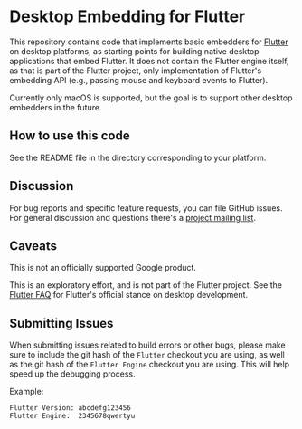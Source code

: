# Desktop Embedding for Flutter

This repository contains code that implements basic embedders for
[Flutter](https://github.com/flutter/flutter) on desktop platforms, as starting
points for building native desktop applications that embed Flutter. It does not
contain the Flutter engine itself, as that is part of the Flutter project, only
implementation of Flutter's embedding API (e.g., passing mouse and keyboard
events to Flutter).

Currently only macOS is supported, but the goal is to support other desktop
embedders in the future.

## How to use this code

See the README file in the directory corresponding to your platform.

## Discussion

For bug reports and specific feature requests, you can file GitHub issues. For
general discussion and questions there's a [project mailing
list](https://groups.google.com/forum/#!forum/flutter-desktop-embedding-dev).

## Caveats

This is not an officially supported Google product.

This is an exploratory effort, and is not part of the Flutter project. See the
[Flutter FAQ](https://flutter.io/faq/#can-i-use-flutter-to-build-desktop-apps)
for Flutter's official stance on desktop development.

## Submitting Issues

When submitting issues related to build errors or other bugs, please make sure
to include the git hash of the `Flutter` checkout you are using, as well as the
git hash of the `Flutter Engine` checkout you are using. This will help speed up
the debugging process.

Example:

```
Flutter Version: abcdefg123456
Flutter Engine:  2345678qwertyu
```
